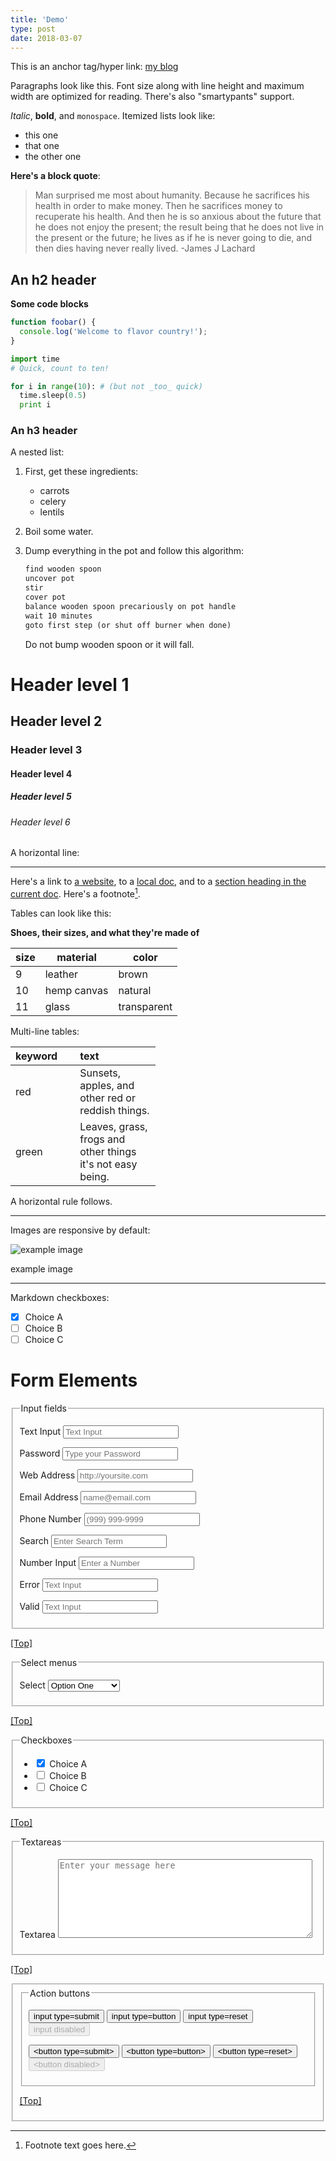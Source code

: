 ```yaml
---
title: 'Demo'
type: post
date: 2018-03-07
---
```


This is an anchor tag/hyper link: [my blog](https://santicalcagno.com)

Paragraphs look like this. Font size along with line height and maximum width are optimized for reading. There's also "smartypants" support.

_Italic_, **bold**, and `monospace`. Itemized lists look like:

- this one
- that one
- the other one

**Here's a block quote**:

> Man surprised me most about humanity. Because he sacrifices his health in
> order to make money. Then he sacrifices money to recuperate his health.
> And then he is so anxious about the future that he does not enjoy the
> present; the result being that he does not live in the present or the
> future; he lives as if he is never going to die, and then dies having
> never really lived. -James J Lachard

## An h2 header

**Some code blocks**

```js
function foobar() {
  console.log('Welcome to flavor country!');
}
```

```python
import time
# Quick, count to ten!

for i in range(10): # (but not _too_ quick)
  time.sleep(0.5)
  print i
```

### An h3 header

A nested list:

1.  First, get these ingredients:
    - carrots
    - celery
    - lentils
2.  Boil some water.
3.  Dump everything in the pot and follow this algorithm:

    ```txt
    find wooden spoon
    uncover pot
    stir
    cover pot
    balance wooden spoon precariously on pot handle
    wait 10 minutes
    goto first step (or shut off burner when done)
    ```

    Do not bump wooden spoon or it will fall.

# Header level 1

## Header level 2

### Header level 3

#### Header level 4

##### Header level 5

###### Header level 6

A horizontal line:

<hr />

Here's a link to [a website](https://santicalcagno.com), to a [local doc](local-doc.html), and to a [section heading in the current doc](#an-h2-header). Here's a footnote[^1].

Tables can look like this:

**Shoes, their sizes, and what they're made of**

| size | material    | color       |
| ---- | ----------- | ----------- |
| 9    | leather     | brown       |
| 10   | hemp canvas | natural     |
| 11   | glass       | transparent |

<p>Multi-line tables:</p>

<table style="width:46%;">
  <colgroup>
    <col width="13%" />
    <col width="31%" />
  </colgroup>
  <thead>
    <tr>
      <th align="left">keyword</th>
      <th align="left">text</th>
    </tr>
  </thead>
  <tbody>
    <tr>
      <td align="left">red</td>
      <td align="left">Sunsets, apples, and other red or reddish things.</td>
    </tr>
    <tr>
      <td align="left">green</td>
      <td align="left">
        Leaves, grass, frogs and other things it's not easy being.
      </td>
    </tr>
  </tbody>
</table>

<p>A horizontal rule follows.</p>
<hr />
<p>Images are responsive by default:</p>
<div>
  <img alt="example image" src="sakura.png" title="An exemplary image" />
  <p>example image</p>
</div>

<hr />

Markdown checkboxes:

- [x] Choice A
- [ ] Choice B
- [ ] Choice C

<h1 id="form-elements">Form Elements</h1>
<form>
  <fieldset id="forms__input">
    <legend>Input fields</legend>
    <p>
      <label for="input__text">Text Input</label>
      <input id="input__text" placeholder="Text Input" type="text" />
    </p>
    <p>
      <label for="input__password">Password</label>
      <input
        id="input__password"
        placeholder="Type your Password"
        type="password"
      />
    </p>
    <p>
      <label for="input__webaddress">Web Address</label>
      <input
        id="input__webaddress"
        placeholder="http://yoursite.com"
        type="url"
      />
    </p>
    <p>
      <label for="input__emailaddress">Email Address</label>
      <input
        id="input__emailaddress"
        placeholder="name@email.com"
        type="email"
      />
    </p>
    <p>
      <label for="input__phone">Phone Number</label>
      <input id="input__phone" placeholder="(999) 999-9999" type="tel" />
    </p>
    <p>
      <label for="input__search">Search</label>
      <input
        id="input__search"
        placeholder="Enter Search Term"
        type="search"
      />
    </p>
    <p>
      <label for="input__text2">Number Input</label>
      <input id="input__text2" placeholder="Enter a Number" type="number" />
    </p>
    <p>
      <label for="input__text3">Error</label>
      <input id="input__text3" placeholder="Text Input" type="text" />
    </p>
    <p>
      <label for="input__text4">Valid</label>
      <input id="input__text4" placeholder="Text Input" type="text" />
    </p>
  </fieldset>
  <p><a href="#top">[Top]</a></p>
  <fieldset id="forms__select">
    <legend>Select menus</legend>
    <p>
      <label for="select">Select</label>
      <select id="select">
        <optgroup label="Option Group">
          <option> Option One </option> <option> Option Two </option>
          <option> Option Three </option>
        </optgroup>
      </select>
    </p>
  </fieldset>
  <p><a href="#top">[Top]</a></p>
  <fieldset id="forms__checkbox">
    <legend>Checkboxes</legend>
    <ul>
      <li>
        <label for="checkbox1"
          ><input
            checked="checked"
            id="checkbox1"
            name="checkbox"
            type="checkbox"
          />
          Choice A</label
        >
      </li>
      <li>
        <label for="checkbox2"
          ><input id="checkbox2" name="checkbox" type="checkbox" /> Choice
          B</label
        >
      </li>
      <li>
        <label for="checkbox3"
          ><input id="checkbox3" name="checkbox" type="checkbox" /> Choice
          C</label
        >
      </li>
    </ul>
  </fieldset>
  <p><a href="#top">[Top]</a></p>
  <fieldset id="forms__textareas">
    <legend>Textareas</legend>
    <p>
      <label for="textarea">Textarea</label>
      <textarea
        cols="48"
        id="textarea"
        placeholder="Enter your message here"
        rows="8"
      ></textarea>
    </p>
  </fieldset>
  <p><a href="#top">[Top]</a></p>
  <fieldset id="forms__html5">
    <fieldset id="forms__action">
      <legend>Action buttons</legend>
      <p>
        <input type="submit" value="input type=submit" />
        <input type="button" value="input type=button" />
        <input type="reset" value="input type=reset" />
        <input disabled type="submit" value="input disabled" />
      </p>
      <p>
        <button type="submit">&lt;button type=submit&gt;</button>
        <button type="button">&lt;button type=button&gt;</button>
        <button type="reset">&lt;button type=reset&gt;</button>
        <button disabled type="button">&lt;button disabled&gt;</button>
      </p>
    </fieldset>
    <p><a href="#top">[Top]</a></p>
  </fieldset>
</form>

[^1]: Footnote text goes here.
